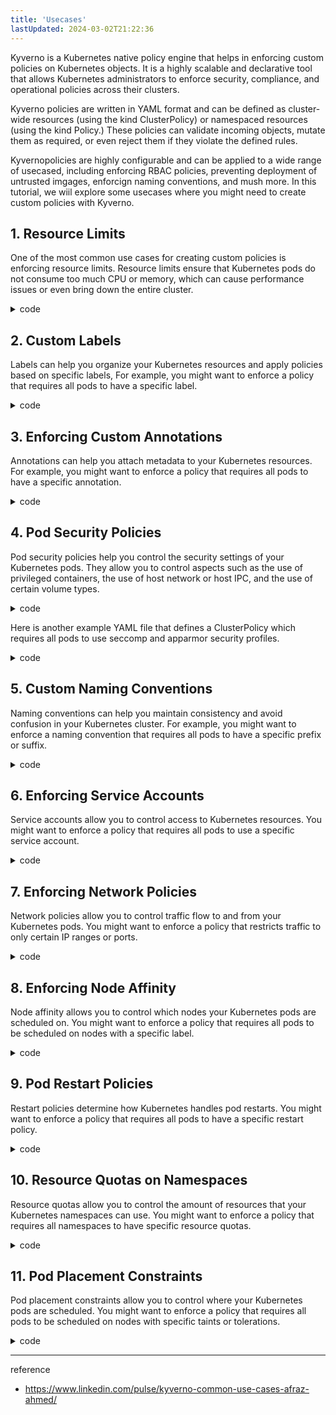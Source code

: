 ```yaml
---
title: 'Usecases'
lastUpdated: 2024-03-02T21:22:36
---
```


Kyverno is a Kubernetes native policy engine that helps in enforcing custom policies on Kubernetes objects. It is a highly scalable and declarative tool that allows Kubernetes administrators to enforce security, compliance, and operational policies across their clusters.

Kyverno policies are written in YAML format and can be defined as cluster-wide resources (using the kind ClusterPolicy) or namespaced resources (using the kind Policy.) These policies can validate incoming objects, mutate them as required, or even reject them if they violate the defined rules.

Kyvernopolicies are highly configurable and can be applied to a wide range of usecased, including enforcing RBAC policies, preventing deployment of untrusted imgages, enforcign naming conventions, and mush more. In this tutorial, we wiil explore some usecases where you might need to create custom policies with Kyverno.

## 1. Resource Limits

One of the most common use cases for creating custom policies is enforcing resource limits. Resource limits ensure that Kubernetes pods do not consume too much CPU or memory, which can cause performance issues or even bring down the entire cluster.

<details>
<summary>code</summary>
<div markdown="1">

```yaml
apiVersion: kyverno.io/v
kind: ClusterPolicy
metadata:
  name: Enforce-resource-limits
spec:
  validationFailureAction: Enforce
  background: true
  rules:
  - name: pod-resource-limits
    match:
      resources:
        kinds:
        - Pod
    validate:
      message: "Pods must have CPU limit of 1 core and memory limit of 1 GiB, and request at least 100 milli-CPUs and 256 MiB of memory"
      pattern:
        spec:
          containers:
          - name: "*"
            resources:
              limits:
                cpu: 1
                memory: 1Gi
              requests:
                cpu: 100m
                memory: 256Mi
```
</div>
</details>

## 2. Custom Labels

Labels can help you organize your Kubernetes resources and apply policies based on specific labels, For example, you might want to enforce a policy that requires all pods to have a specific label.

<details>
<summary>code</summary>
<div markdown="1">

```yaml
apiVersion: kyverno.io/v
kind: ClusterPolicy
metadata:
  name: require-backend-label
spec:
  validationFailureAction: Enforce
  background: true
  rules:
  - name: pod-backend-label
    match:
      resources:
        kinds:
        - Pod
    validate:
      message: "Pods must have a 'team' label with value 'backend'"
      pattern:
        metadata:
          labels:
            team: backend
```
</div>
</details>

## 3. Enforcing Custom Annotations

Annotations can help you attach metadata to your Kubernetes resources. For example, you might want to enforce a policy that requires all pods to have a specific annotation.

<details>
<summary>code</summary>
<div markdown="1">

```yaml
apiVersion: kyverno.io/v
kind: ClusterPolicy
metadata:
  name: require-backend-description-annotation
spec:
  validationFailureAction: Enforce
  background: true
  rules:
  - name: pod-backend-description-annotation
    match:
      resources:
        kinds:
        - Pod
    validate:
      message: "Pods must have a 'description' annotation with value 'backend'"
      pattern:
        metadata:
          annotations:
            description: backend
```
</div>
</details>

## 4. Pod Security Policies
Pod security policies help you control the security settings of your Kubernetes pods. They allow you to control aspects such as the use of privileged containers, the use of host network or host IPC, and the use of certain volume types.

<details>
<summary>code</summary>
<div markdown="1">

```yaml
apiVersion: kyverno.io/v
kind: ClusterPolicy
metadata:
  name: disallow-privileged-containers
spec:
  validationFailureAction: Enforce
  background: true
  rules:
  - name: pod-privileged
    match:
      resources:
        kinds:
        - Pod
    validate:
      message: "Pods must not use privileged containers"
      pattern:
        spec:
          containers:
          - name: "*"
            securityContext:
              privileged: false
```
</div>
</details>

Here is another example YAML file that defines a ClusterPolicy which requires all pods to use seccomp and apparmor security profiles.

<details>
<summary>code</summary>
<div markdown="1">

```yaml
apiVersion: kyverno.io/v
kind: ClusterPolicy
metadata:
  name: require-pod-security-policies
spec:
  validationFailureAction: Enforce
  background: true
  rules:
  - name: pod-security-profile
    match:
      resources:
        kinds:
        - Pod
    validate:
      message: "Pods must use the 'seccomp' and 'apparmor' security profiles"
      pattern:
        spec:
          securityContext:
            seccompProfile:
              type: "RuntimeDefault"
            seLinuxOptions:
              type: "spc_t"
            supplementalGroups:
              - 100
            sysctls:
              - name: net.ipv4.ip_forward
                value: "0"
```
</div>
</details>

## 5. Custom Naming Conventions

Naming conventions can help you maintain consistency and avoid confusion in your Kubernetes cluster. For example, you might want to enforce a naming convention that requires all pods to have a specific prefix or suffix.

<details>
<summary>code</summary>
<div markdown="1">

```yaml
apiVersion: kyverno.io/v
kind: ClusterPolicy
metadata:
  name: prod-naming-convention
spec:
  validationFailureAction: Enforce
  background: true
  rules:
  - name: pod-prod-naming
    match:
      resources:
        kinds:
        - Pod
    validate:
      message: "Pods must have a 'prod-' prefix in their name"
      pattern:
        metadata:
          name: "prod-*"
```

</div>
</details>

## 6. Enforcing Service Accounts

Service accounts allow you to control access to Kubernetes resources. You might want to enforce a policy that requires all pods to use a specific service account.

<details>
<summary>code</summary>
<div markdown="1">

```yaml
apiVersion: kyverno.io/v
kind: ClusterPolicy
metadata:
  name: require-backend-service-account
spec:
  validationFailureAction: Enforce
  background: true
  rules:
  - name: pod-backend-service-account
    match:
      resources:
        kinds:
        - Pod
    validate:
      message: "Pods must use the 'backend' service account"
      pattern:
        spec:
          serviceAccountName: backend
```
</div>
</details>

## 7. Enforcing Network Policies

Network policies allow you to control traffic flow to and from your Kubernetes pods. You might want to enforce a policy that restricts traffic to only certain IP ranges or ports.

<details>
<summary>code</summary>
<div markdown="1">

```yaml
apiVersion: kyverno.io/v
kind: ClusterPolicy
metadata:
  name: allow-specific-ip-range
spec:
  validationFailureAction: Enforce
  background: true
  rules:
  - name: pod-specific-ip-range
    match:
      resources:
        kinds:
        - NetworkPolicy
    validate:
      message: "Network policies must allow traffic from 192.168.0.0/16"
      pattern:
        spec:
          podSelector:
            matchLabels:
              app: myapp
          ingress:
          - from:
            - ipBlock:
                cidr: 192.168.0.0/16
```
</div>
</details>

## 8. Enforcing Node Affinity

Node affinity allows you to control which nodes your Kubernetes pods are scheduled on. You might want to enforce a policy that requires all pods to be scheduled on nodes with a specific label.

<details>
<summary>code</summary>
<div markdown="1">

```yaml
apiVersion: kyverno.io/v
kind: ClusterPolicy
metadata:
  name: require-backend-node-affinity
spec:
  validationFailureAction: Enforce
  background: true
  rules:
  - name: pod-backend-node-affinity
    match:
      resources:
        kinds:
        - Pod
    validate:
      message: "Pods must be scheduled on nodes with the 'backend' label"
      pattern:
        spec:
          affinity:
            nodeAffinity:
              requiredDuringSchedulingIgnoredDuringExecution:
                nodeSelectorTerms:
                - matchExpressions:
                  - key: role
                    operator: In
                    values:
                    - backend
```
</div>
</details>

## 9. Pod Restart Policies

Restart policies determine how Kubernetes handles pod restarts. You might want to enforce a policy that requires all pods to have a specific restart policy.

<details>
<summary>code</summary>
<div markdown="1">

```yaml
apiVersion: kyverno.io/v
kind: ClusterPolicy
metadata:
  name: require-always-restart-policy
spec:
  validationFailureAction: Enforce
  background: true
  rules:
  - name: pod-restart-policy
    match:
      resources:
        kinds:
        - Pod
    validate:
      message: "Pods must have a restart policy of Always"
      pattern:
        spec:
          restartPolicy: Always
```
</div>
</details>

## 10. Resource Quotas on Namespaces

Resource quotas allow you to control the amount of resources that your Kubernetes namespaces can use. You might want to enforce a policy that requires all namespaces to have specific resource quotas.

<details>
<summary>code</summary>
<div markdown="1">

```yaml
apiVersion: kyverno.io/v
kind: ClusterPolicy
metadata:
  name: require-resource-quotas
spec:
  validationFailureAction: Enforce
  background: true
  rules:
  - name: namespace-resource-quotas
    match:
      resources:
        kinds:
        - ResourceQuota
    validate:
      message: "Namespaces must have a CPU limit of 2 and a memory limit of 1 GiB"
      pattern:
        spec:
          hard:
            limits.cpu: "2"
            limits.memory: "1Gi"
```

</div>
</details>

## 11. Pod Placement Constraints

Pod placement constraints allow you to control where your Kubernetes pods are scheduled. You might want to enforce a policy that requires all pods to be scheduled on nodes with specific taints or tolerations.

<details>
<summary>code</summary>
<div markdown="1">

```yaml
apiVersion: kyverno.io/v
kind: ClusterPolicy
metadata:
  name: require-tolerations
spec:
  validationFailureAction: Enforce
  background: true
  rules:
  - name: pod-tolerations
    match:
      resources:
        kinds:
        - Pod
    validate:
      message: "Pods must tolerate the 'app=backend' taint"
      pattern:
        spec:
          tolerations:
          - key: "app"
            operator: "Equal"
            value: "backend"
            effect: "NoSchedule"
```

</div>
</details>


---
reference
- https://www.linkedin.com/pulse/kyverno-common-use-cases-afraz-ahmed/